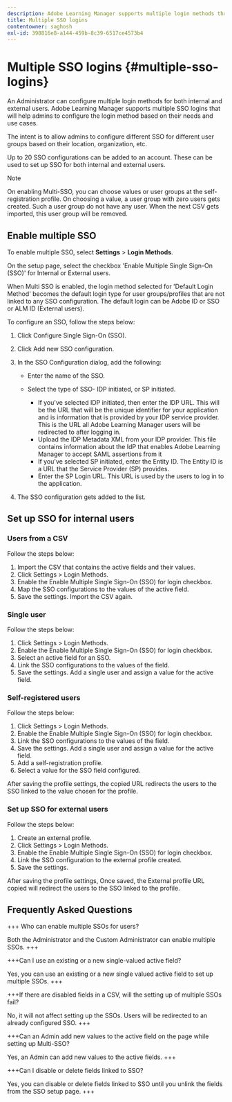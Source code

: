 ```yaml
---
description: Adobe Learning Manager supports multiple login methods through multiple SSO configurations for both internal and external users.
title: Multiple SSO logins
contentowner: saghosh
exl-id: 398816e8-a144-459b-8c39-6517ce4573b4
---
```

# Multiple SSO logins {#multiple-sso-logins}

An Administrator can configure multiple login methods for both internal and external users. Adobe Learning Manager supports multiple SSO logins that will help admins to configure the login method based on their needs and use cases.

The intent is to allow admins to configure different SSO for different user groups based on their location, organization, etc.

Up to 20 SSO configurations can be added to an account. These can be used to set up SSO for both internal and external users.

>[!NOTE]
>
>On enabling Multi-SSO, you can choose values or user groups at the self-registration profile. On choosing a value, a user group with zero users gets created. Such a user group do not have any user. When the next CSV gets imported, this user group will be removed.

## Enable multiple SSO

To enable multiple SSO, select **Settings** > **Login Methods**.

On the setup page, select the checkbox 'Enable Multiple Single Sign-On (SSO)' for Internal or External users.

When Multi SSO is enabled, the login method selected for 'Default Login Method' becomes the default login type for user groups/profiles that are not linked to any SSO configuration. The default login can be Adobe ID or SSO or ALM ID (External users).

To configure an SSO, follow the steps below: 

1. Click Configure Single Sign-On (SSO).   
1. Click Add new SSO configuration.   
1. In the SSO Configuration dialog, add the following:

   * Enter the name of the SSO.
   * Select the type of SSO- IDP initiated, or SP initiated.

      * If you've selected IDP initiated, then enter the IDP URL. This will be the URL that will be the unique identifier for your application and is information that is provided by your IDP service provider. This is the URL all Adobe Learning Manager users will be redirected to after logging in.  
      * Upload the IDP Metadata XML from your IDP provider. This file contains information about the IdP that enables Adobe Learning Manager to accept SAML assertions from it
      * If you've selected SP initiated, enter the Entity ID. The Entity ID is a URL that the Service Provider (SP) provides.
      * Enter the SP Login URL. This URL is used by the users to log in to the application.

1. The SSO configuration gets added to the list. 

## Set up SSO for internal users

### Users from a CSV

Follow the steps below:

1. Import the CSV that contains the active fields and their values.  
1. Click Settings > Login Methods.  
1. Enable the Enable Multiple Single Sign-On (SSO) for login checkbox.  
1. Map the SSO configurations to the values of the active field.  
1. Save the settings. Import the CSV again.

### Single user

Follow the steps below:

1. Click Settings > Login Methods.   
1. Enable the Enable Multiple Single Sign-On (SSO) for login checkbox.   
1. Select an active field for an SSO.   
1. Link the SSO configurations to the values of the field.   
1. Save the settings. Add a single user and assign a value for the active field.

### Self-registered users

Follow the steps below:

1. Click Settings > Login Methods.   
1. Enable the Enable Multiple Single Sign-On (SSO) for login checkbox.   
1. Link the SSO configurations to the values of the field.   
1. Save the settings. Add a single user and assign a value for the active field.  
1. Add a self-registration profile.   
1. Select a value for the SSO field configured.

After saving the profile settings,  the copied URL redirects the users to the SSO linked to the value chosen for the profile.

### Set up SSO for external users

Follow the steps below:

1. Create an external profile.  
1. Click Settings > Login Methods.  
1. Enable the Enable Multiple Single Sign-On (SSO) for login checkbox.  
1. Link the SSO configuration to the external profile created.  
1. Save the settings.

After saving the profile settings, Once saved, the External profile URL copied will redirect the users to the SSO linked to the profile.

## Frequently Asked Questions

+++ Who can enable multiple SSOs for users?

Both the Administrator and the Custom Administrator can enable multiple SSOs.
+++

+++Can I use an existing or a new single-valued active field?

Yes, you can use an existing or a new single valued active field to set up multiple SSOs.
+++

+++If there are disabled fields in a CSV, will the setting up of multiple SSOs fail?

No, it will not affect setting up the SSOs. Users will be redirected to an already configured SSO.
+++

+++Can an Admin add new values to the active field on the page while setting up Multi-SSO?

Yes, an Admin can add new values to the active fields.
+++

+++Can I disable or delete fields linked to SSO?

Yes, you can disable or delete fields linked to SSO until you unlink the fields from the SSO setup page.
+++

